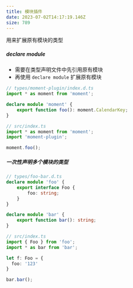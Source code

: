 ```yaml
---
title: 模块插件
date: 2023-07-02T14:17:19.146Z
size: 789
---
```

用来扩展原有模块的类型

##### declare module

- 需要在类型声明文件中先引用原有模块
- 再使用 `declare module` 扩展原有模块

```typescript
// types/moment-plugin/index.d.ts
import * as moment from 'moment';

declare module 'moment' {
    export function foo(): moment.CalendarKey;
}
```

```typescript
// src/index.ts
import * as moment from 'moment';
import 'moment-plugin';

moment.foo();
```

##### 一次性声明多个模块的类型

```typescript
// types/foo-bar.d.ts
declare module 'foo' {
    export interface Foo {
        foo: string;
    }
}

declare module 'bar' {
    export function bar(): string;
}
```

```typescript
// src/index.ts
import { Foo } from 'foo';
import * as bar from 'bar';

let f: Foo = {
  foo: '123'
}

bar.bar();
```


